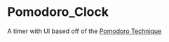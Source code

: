 # Pomodoro_Clock
A timer with UI based off of the [Pomodoro Technique]([https://en.wikipedia.org/wiki/Pomodoro_Technique])
